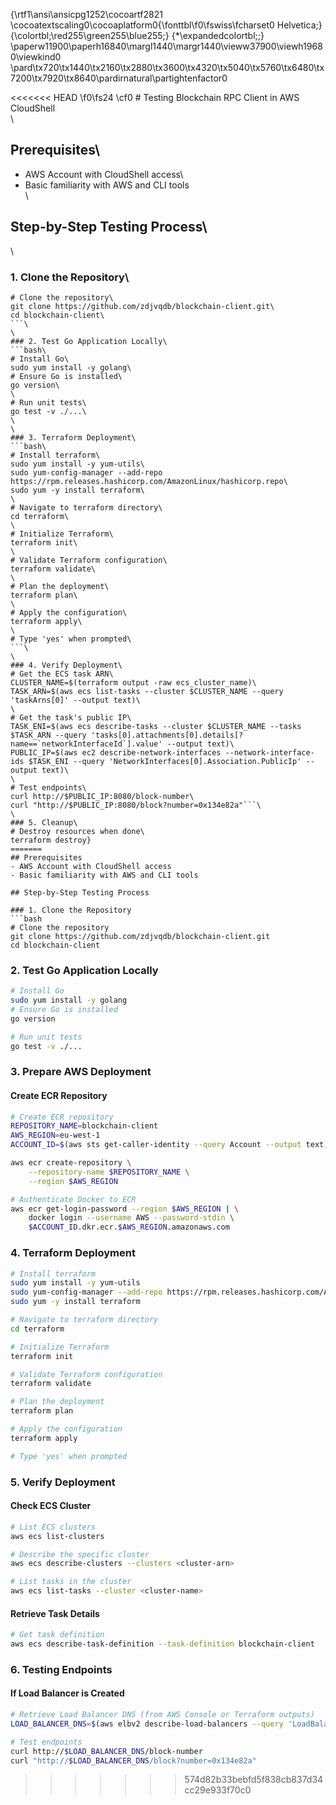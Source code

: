 {\rtf1\ansi\ansicpg1252\cocoartf2821
\cocoatextscaling0\cocoaplatform0{\fonttbl\f0\fswiss\fcharset0 Helvetica;}
{\colortbl;\red255\green255\blue255;}
{\*\expandedcolortbl;;}
\paperw11900\paperh16840\margl1440\margr1440\vieww37900\viewh19680\viewkind0
\pard\tx720\tx1440\tx2160\tx2880\tx3600\tx4320\tx5040\tx5760\tx6480\tx7200\tx7920\tx8640\pardirnatural\partightenfactor0

<<<<<<< HEAD
\f0\fs24 \cf0 # Testing Blockchain RPC Client in AWS CloudShell\
\
## Prerequisites\
- AWS Account with CloudShell access\
- Basic familiarity with AWS and CLI tools\
\
## Step-by-Step Testing Process\
\
### 1. Clone the Repository\
```bash\
# Clone the repository\
git clone https://github.com/zdjvqdb/blockchain-client.git\
cd blockchain-client\
```\
\
### 2. Test Go Application Locally\
```bash\
# Install Go\
sudo yum install -y golang\
# Ensure Go is installed\
go version\
\
# Run unit tests\
go test -v ./...\
\
\
### 3. Terraform Deployment\
```bash\
# Install terraform\
sudo yum install -y yum-utils\
sudo yum-config-manager --add-repo https://rpm.releases.hashicorp.com/AmazonLinux/hashicorp.repo\
sudo yum -y install terraform\
\
# Navigate to terraform directory\
cd terraform\
\
# Initialize Terraform\
terraform init\
\
# Validate Terraform configuration\
terraform validate\
\
# Plan the deployment\
terraform plan\
\
# Apply the configuration\
terraform apply\
\
# Type 'yes' when prompted\
```\
\
### 4. Verify Deployment\
# Get the ECS task ARN\
CLUSTER_NAME=$(terraform output -raw ecs_cluster_name)\
TASK_ARN=$(aws ecs list-tasks --cluster $CLUSTER_NAME --query 'taskArns[0]' --output text)\
\
# Get the task's public IP\
TASK_ENI=$(aws ecs describe-tasks --cluster $CLUSTER_NAME --tasks $TASK_ARN --query 'tasks[0].attachments[0].details[?name==`networkInterfaceId`].value' --output text)\
PUBLIC_IP=$(aws ec2 describe-network-interfaces --network-interface-ids $TASK_ENI --query 'NetworkInterfaces[0].Association.PublicIp' --output text)\
\
# Test endpoints\
curl http://$PUBLIC_IP:8080/block-number\
curl "http://$PUBLIC_IP:8080/block?number=0x134e82a"```\
\
### 5. Cleanup\
# Destroy resources when done\
terraform destroy}
=======
## Prerequisites
- AWS Account with CloudShell access
- Basic familiarity with AWS and CLI tools

## Step-by-Step Testing Process

### 1. Clone the Repository
```bash
# Clone the repository
git clone https://github.com/zdjvqdb/blockchain-client.git
cd blockchain-client
```

### 2. Test Go Application Locally
```bash
# Install Go
sudo yum install -y golang
# Ensure Go is installed
go version

# Run unit tests
go test -v ./...
```

### 3. Prepare AWS Deployment

#### Create ECR Repository
```bash
# Create ECR repository
REPOSITORY_NAME=blockchain-client
AWS_REGION=eu-west-1
ACCOUNT_ID=$(aws sts get-caller-identity --query Account --output text)

aws ecr create-repository \
    --repository-name $REPOSITORY_NAME \
    --region $AWS_REGION

# Authenticate Docker to ECR
aws ecr get-login-password --region $AWS_REGION | \
    docker login --username AWS --password-stdin \
    $ACCOUNT_ID.dkr.ecr.$AWS_REGION.amazonaws.com
```

### 4. Terraform Deployment
```bash
# Install terraform
sudo yum install -y yum-utils
sudo yum-config-manager --add-repo https://rpm.releases.hashicorp.com/AmazonLinux/hashicorp.repo
sudo yum -y install terraform

# Navigate to terraform directory
cd terraform

# Initialize Terraform
terraform init

# Validate Terraform configuration
terraform validate

# Plan the deployment
terraform plan

# Apply the configuration
terraform apply

# Type 'yes' when prompted
```

### 5. Verify Deployment

#### Check ECS Cluster
```bash
# List ECS clusters
aws ecs list-clusters

# Describe the specific cluster
aws ecs describe-clusters --clusters <cluster-arn>

# List tasks in the cluster
aws ecs list-tasks --cluster <cluster-name>
```

#### Retrieve Task Details
```bash
# Get task definition
aws ecs describe-task-definition --task-definition blockchain-client
```

### 6. Testing Endpoints

#### If Load Balancer is Created
```bash
# Retrieve Load Balancer DNS (from AWS Console or Terraform outputs)
LOAD_BALANCER_DNS=$(aws elbv2 describe-load-balancers --query 'LoadBalancers[0].DNSName' --output text)

# Test endpoints
curl http://$LOAD_BALANCER_DNS/block-number
curl "http://$LOAD_BALANCER_DNS/block?number=0x134e82a"
```
>>>>>>> 574d82b33bebfd5f838cb837d34cc29e933f70c0
